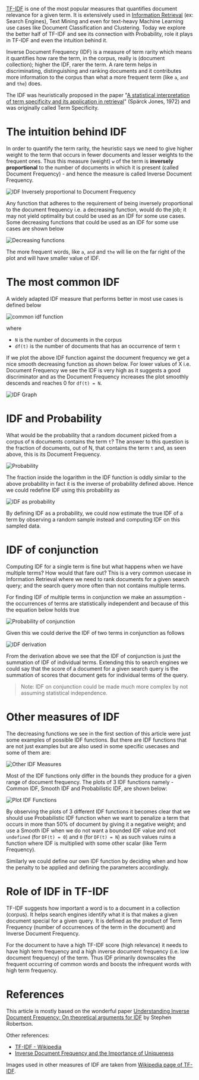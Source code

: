 [TF-IDF](https://en.wikipedia.org/wiki/Tf%E2%80%93idf) is one of the most popular measures that quantifies document relevance for a given term. It is extensively used in [Information Retrieval](https://en.wikipedia.org/wiki/Information_retrieval) (ex: Search Engines), Text Mining and even for text-heavy Machine Learning use cases like Document Classification and Clustering. Today we explore the better half of TF-IDF and see its connection with Probability, role it plays in TF-IDF and even the intuition behind it.

Inverse Document Frequency (IDF) is a measure of term rarity which means it quantifies how rare the term, in the corpus, really is (document collection); higher the IDF, rarer the term. A rare term helps in discriminating, distinguishing and ranking documents and it contributes more information to the corpus than what a more frequent term (like `a`, `and` and `the`) does.

The IDF was heuristically proposed in the paper "[A statistical interpretation of term specificity and its application in retrieval](http://citeseerx.ist.psu.edu/viewdoc/download?doi=10.1.1.115.8343&rep=rep1&type=pdf)" (Spärck Jones, 1972) and was originally called Term Specificity.

# The intuition behind IDF
In order to quantify the term rarity, the heuristic says we need to give higher weight to the term that occurs in fewer documents and lesser weights to the frequent ones. Thus this measure (weight) `w` of the term is __inversely proportional__ to the number of documents in which it is present (called Document Frequency) - and hence the measure is called Inverse Document Frequency.

![IDF Inversely proportional to Document Frequency](https://user-images.githubusercontent.com/4745789/76211536-85237d00-622c-11ea-82f5-c0b655634839.png)

Any function that adheres to the requirement of being inversely proportional to the document frequency i.e. a decreasing function, would do the job; it may not yield optimality but could be used as an IDF for some use cases. Some decreasing functions that could be used as an IDF for some use cases are shown below

![Decreasing functions](https://user-images.githubusercontent.com/4745789/76213296-63c49000-6230-11ea-9d24-94ce048732bc.png)

The more frequent words, like `a`, `and` and `the` will lie on the far right of the plot and will have smaller value of IDF.

# The most common IDF
A widely adapted IDF measure that performs better in most use cases is defined below

![common idf function](https://user-images.githubusercontent.com/4745789/76239930-633fef80-6258-11ea-823a-2011c04a1e97.png)

where

 - `N` is the number of documents in the corpus
 - `df(t)` is the number of documents that has an occurrence of term `t`

If we plot the above IDF function against the document frequency we get a nice smooth decreasing function as shown below. For lower values of X i.e. Document Frequency we see the IDF is very high as it suggests a good discriminator and as the Document Frequency increases the plot smoothly descends and reaches 0 for `df(t) = N`.

![IDF Graph](https://user-images.githubusercontent.com/4745789/76215908-ae94d680-6235-11ea-8e50-498aae029ea2.png)

# IDF and Probability
What would be the probability that a random document picked from a corpus of `N` documents contains the term `t`? The answer to this question is the fraction of documents, out of N, that contains the term `t` and, as seen above, this is its Document Frequency.

![Probability](https://user-images.githubusercontent.com/4745789/76229411-29ff8380-6248-11ea-9518-6cbc4c6947da.png)

The fraction inside the logarithm in the IDF function is oddly similar to the above probability in fact it is the inverse of probability defined above. Hence we could redefine IDF using this probability as 

![IDF as probability](https://user-images.githubusercontent.com/4745789/76229704-a09c8100-6248-11ea-9960-0cfd5f45dcce.png)

By defining IDF as a probability, we could now estimate the true IDF of a term by observing a random sample instead and computing IDF on this sampled data.

# IDF of conjunction
Computing IDF for a single term is fine but what happens when we have multiple terms? How would that fare out? This is a very common usecase in Information Retrieval where we need to rank documents for a given search query; and the search query more often than not contains multiple terms.

For finding IDF of multiple terms in conjunction we make an assumption - the occurrences of terms are statistically independent and because of this the equation below holds true

![Probability of conjunction](https://user-images.githubusercontent.com/4745789/76239792-2d9b0680-6258-11ea-8da2-56899540cab0.png)

Given this we could derive the IDF of two terms in conjunction as follows

![IDF derivation](https://user-images.githubusercontent.com/4745789/76232475-c2980280-624c-11ea-8a3a-37d17704a221.png)

From the derivation above we see that the IDF of conjunction is just the summation of IDF of individual terms. Extending this to search engines we could say that the score of a document for a given search query is the summation of scores that document gets for individual terms of the query.

> Note: IDF on conjunction could be made much more complex by not assuming statistical independence.

# Other measures of IDF
The decreasing functions we see in the first section of this article were just some examples of possible IDF functions. But there are IDF functions that are not just examples but are also used in some specific usecases and some of them are:

![Other IDF Measures](https://user-images.githubusercontent.com/4745789/76232678-0db21580-624d-11ea-864c-1094559e0790.png)

Most of the IDF functions only differ in the bounds they produce for a given range of document frequency. The plots of 3 IDF functions namely - Common IDF, Smooth IDF and Probabilistic IDF, are shown below:

![Plot IDF Functions](https://user-images.githubusercontent.com/4745789/76232756-2de1d480-624d-11ea-81cb-8d29109bd594.png)

By observing the plots of 3 different IDF functions it becomes clear that we should use Probabilistic IDF function when we want to penalize a term that occurs in more than 50% of document by giving it a negative weight; and use a Smooth IDF when we do not want a bounded IDF value and not `undefined` (for `DF(t) = 0`) and `0` (for `DF(t) = N`) as such values ruins a function where IDF is multiplied with some other scalar (like Term Frequency).

Similarly we could define our own IDF function by deciding when and how the penalty to be applied and defining the parameters accordingly.

# Role of IDF in TF-IDF
TF-IDF suggests how important a word is to a document in a collection (corpus). It helps search engines identify what it is that makes a given document special for a given query. It is defined as the product of Term Frequency (number of occurrences of the term in the document) and Inverse Document Frequency.

For the document to have a high TF-IDF score (high relevance) it needs to have high term frequency and a high inverse document frequency (i.e. low document frequency) of the term. Thus IDF primarily downscales the frequent occurring of common words and boosts the infrequent words with high term frequency.

# References
This article is mostly based on the wonderful paper [Understanding Inverse Document Frequency: On theoretical arguments for IDF](https://pdfs.semanticscholar.org/8397/ab573dd6c97a39ff4feb9c2d9b3c1e16c705.pdf) by Stephen Robertson.

Other references:

 - [TF-IDF - Wikipedia](https://en.wikipedia.org/wiki/Tf%E2%80%93idf)
 - [Inverse Document Frequency and the Importance of Uniqueness](https://moz.com/blog/inverse-document-frequency-and-the-importance-of-uniqueness)

Images used in other measures of IDF are taken from [Wikipedia page of TF-IDF](https://en.wikipedia.org/wiki/Tf%E2%80%93idf).
